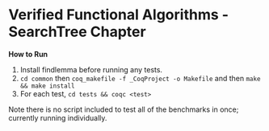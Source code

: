 # Verified Functional Algorithms - SearchTree Chapter

**How to Run**
1. Install findlemma before running any tests.
2. `cd common` then `coq_makefile -f _CoqProject -o Makefile` and then `make && make install`
3. For each test, `cd tests && coqc <test>`

Note there is no script included to test all of the benchmarks in once; currently running individually.
